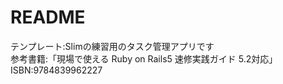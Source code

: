 # README

テンプレート:Slimの練習用のタスク管理アプリです  
参考書籍:「現場で使える Ruby on Rails5 速修実践ガイド 5.2対応」  
ISBN:9784839962227  
